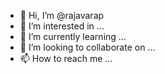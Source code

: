 - 👋 Hi, I’m @rajavarap
- 👀 I’m interested in ...
- 🌱 I’m currently learning ...
- 💞️ I’m looking to collaborate on ...
- 📫 How to reach me ...

<!---
rajavarap/rajavarap is a ✨ special ✨ repository because its `README.md` (this file) appears on your GitHub profile.
You can click the Preview link to take a look at your changes.
--->
